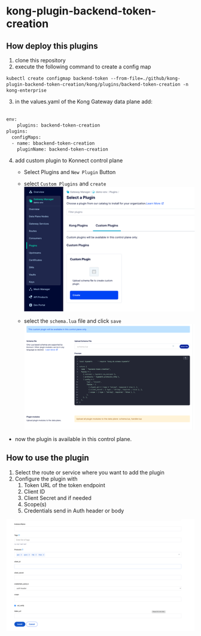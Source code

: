# kong-plugin-backend-token-creation

## How deploy this plugins

1) clone this repository
2)  execute the following command to create a config map
```
kubectl create configmap backend-token --from-file=./github/kong-plugin-backend-token-creation/kong/plugins/backend-token-creation -n kong-enterprise 
```

3) in the values.yaml of the Kong Gateway data plane add:
```

env:
    plugins: backend-token-creation
plugins: 
  configMaps:
  - name: bbackend-token-creation
    pluginName: backend-token-creation
```

4) add custom plugin to Konnect control plane
    - Select Plugins and ```New Plugin``` Button
    - select ```Custom Plugins``` and ```create```
 ![Alt text](images/custom-plugin.png?raw=true "Kong - Plugin")

    - select the ```schema.lua``` file and click ```save```
![Alt text](images/create-custom-plugin.png?raw=true "Kong - Plugin")
- now the plugin is available in this control plane.

## How to use the plugin

1) Select the route or service where you want to add the plugin
2) Configure the plugin with 
   1) Token URL of the token endpoint
   2) Client ID
   3) Client Secret and if needed
   4) Scope(s)
   5) Credentials send in Auth header or body

![Alt text](images/configure-plugin.png?raw=true "Kong - Plugin")